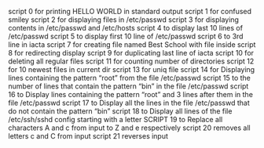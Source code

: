 script 0 for printing HELLO WORLD in standard output
script 1 for confused smiley
script 2 for displaying files in /etc/passwd
script 3 for displaying contents in /etc/passwd and /etc/hosts
script 4 to display last 10 lines of /etc/passwd
script 5 to display first 10 line of /etc/passwd
script 6 to 3rd line in iacta
script 7 for creating file named Best School with file inside
script 8 for redirecting display
script 9 for duplicating last line of iacta
script 10 for deleting all regular files
script 11 for counting number of directories
script 12 for 10 newest files in current dir
script 13 for uniq file
script 14 for Displaying lines containing the pattern “root” from the file /etc/passwd
script 15 to the number of lines that contain the pattern “bin” in the file /etc/passwd
script 16 to Display lines containing the pattern “root” and 3 lines after them in the file /etc/passwd
script 17 to Display all the lines in the file /etc/passwd that do not contain the pattern “bin”
script 18 to Display all lines of the file /etc/ssh/sshd config starting with a letter
SCRIPT 19 to Replace all characters A and c from input to Z and e respectively
script 20 removes all letters c and C from input
script 21 reverses input
